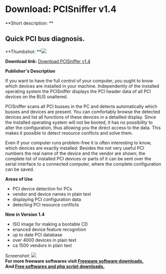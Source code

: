 # Download: PCISniffer v1.4

**Short description: **

## Quick PCI bus diagnosis.

  
**Thumbshot: **![](http://www.freewarefiles.com/screenshot/pcsniffer_se_md.gif)   
  
**Download link:** [Download PCISniffer v1.4](http://freesoftwares.boysofts.com/PCISniffer-V_program_5605.html)  
  

**Publisher's Description**  
  

If you want to have the full control of your computer, you ought to know which
devices are installed in your machine. Independently of the installed
operating system the PCISniffer displays the PCI header data of all PCI
devices on the BUS unaltered.

PCISniffer scans all PCI busses in the PC and detects automatically which
busses and devices are present. You can comfortably browse the detected
devices and list all functions of these devices in a detailled display. Since
the installed operating system will not be booted, it has no possibility to
alter the configuration, thus allowing you the direct access to the data. This
makes it possible to detect resource conflicts and solve them.

Even if your computer runs problem-free it is often interesting to know, which
devices are exactly installed. Besides the not very useful PCI numbers the
real name of the device and the vendor are shown; the complete list of
installed PCI devices or parts of it can be sent over the serial interface to
a connected computer, where the complete configuration can be saved.

**Areas of Use**

  * PCI device detection for PCs 
  * vendor and device names in plain text 
  * displaying PCI configuration data 
  * detecting PCI resource conflicts 

**New in Version 1.4**

  * ISO image for making a bootable CD 
  * enanced device feature recognition 
  * up to date PCI database 
  * over 4000 devices in plain text 
  * ca 1500 vendors in plain text 

  
  
Screenshot: ![](http://www.freewarefiles.com/screenshot/pcsniffer_se.gif)  
**For more freeware softwares visit [Freeware software downloads.](http://freesoftwares.boysofts.com/)**   
**And [Free softwares and php script downloads.](http://www.boysofts.com/)**

